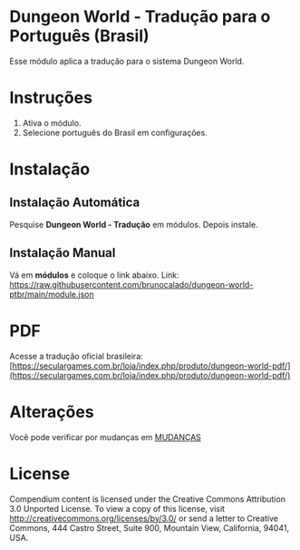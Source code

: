# Dungeon World - Tradução para o Português (Brasil)
Esse módulo aplica a tradução para o sistema Dungeon World.

# Instruções
1. Ativa o módulo.
2. Selecione português do Brasil em configurações.

# Instalação

## Instalação Automática
Pesquise **Dungeon World - Tradução** em módulos. Depois instale.

## Instalação Manual
Vá em **módulos** e coloque o link abaixo. 
Link: https://raw.githubusercontent.com/brunocalado/dungeon-world-ptbr/main/module.json

# PDF
Acesse a tradução oficial brasileira: [https://seculargames.com.br/loja/index.php/produto/dungeon-world-pdf/](https://seculargames.com.br/loja/index.php/produto/dungeon-world-pdf/)

# Alterações
Você pode verificar por mudanças em [MUDANÇAS](CHANGELOG.md)

# License
Compendium content is licensed under the Creative Commons Attribution 3.0 Unported License. To view a copy of this license, visit http://creativecommons.org/licenses/by/3.0/ or send a letter to Creative Commons, 444 Castro Street, Suite 900, Mountain View, California, 94041, USA.